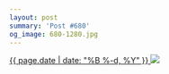 ```yaml
---
layout: post
summary: 'Post #680'
og_image: 680-1280.jpg
---
```


<p>
 <time>
  <a href="/680">
   {{ page.date | date: "%B %-d, %Y" }}
  </a>
 </time>
 <a href="/680">
  <img sizes="(min-width: 700px) 50vw, calc(100vw - 2rem)" src="{{ site.assets_url }}/680-640.jpg" srcset="{{ site.assets_url }}/680-320.jpg 320w, {{ site.assets_url }}/680-640.jpg 640w, {{ site.assets_url }}/680-960.jpg 960w, {{ site.assets_url }}/680-1280.jpg 1280w"/>
 </a>
</p>
